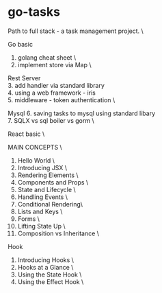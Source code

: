 # go-tasks

Path to full stack - a task management project. \

Go basic 
1. golang cheat sheet \
2. implement store via Map \

Rest Server \
3. add handler via standard library   \
4. using a web framework - iris \
5. middleware - token authentication \

Mysql
6. saving tasks to mysql using standard libary \
7. SQLX vs sql boiler vs gorm  \

React basic \

MAIN CONCEPTS \
1. Hello World \
2. Introducing JSX \
3. Rendering Elements \
4. Components and Props \
5. State and Lifecycle \
6. Handling Events \
7. Conditional Rendering\ 
8. Lists and Keys \
9. Forms \
10. Lifting State Up \
11. Composition vs Inheritance \

Hook 
1. Introducing Hooks \
2. Hooks at a Glance \
3. Using the State Hook \
4. Using the Effect Hook \

